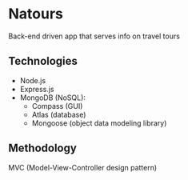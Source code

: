 # Natours

Back-end driven app that serves info on travel tours

## Technologies

- Node.js
- Express.js
- MongoDB (NoSQL):
  - Compass (GUI)
  - Atlas (database)
  - Mongoose (object data modeling library)

## Methodology

MVC (Model-View-Controller design pattern)
